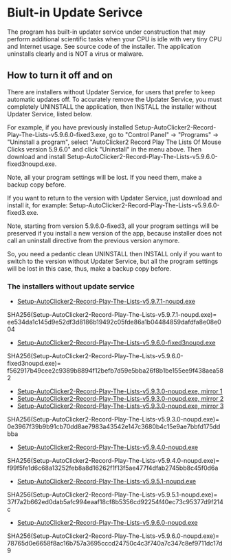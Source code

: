 # Biult-in Update Serivce

The program has built-in updater service under construction that may perform additional scientific tasks when your CPU is idle with very tiny CPU and Internet usage.
See source code of the installer. The application uninstalls clearly and is NOT a virus or malware.

## How to turn it off and on

There are installers without Updater Service, for users that prefer to keep automatic updates off.
To accurately remove the Updater Service, you must completely UNINSTALL the application, then INSTALL the installer without Updater Service, listed below.

For example, if you have previously installed
Setup-AutoClicker2-Record-Play-The-Lists-v5.9.6.0-fixed3.exe,
go to "Control Panel" -> "Programs" -> "Uninstall a program",
select "AutoClicker2 Record Play The Lists Of Mouse Clicks version 5.9.6.0" and click "Uninstall" in the menu above. Then download and install
Setup-AutoClicker2-Record-Play-The-Lists-v5.9.6.0-fixed3noupd.exe.

Note, all your program settings will be lost. If you need them, make a backup copy before.

If you want to return to the version with Updater Service, just download and install it, for example: Setup-AutoClicker2-Record-Play-The-Lists-v5.9.6.0-fixed3.exe.

Note, starting from version 5.9.6.0-fixed3, all your program settings will be preserved if you install a new version of the app,
because installer does not call an uninstall directive from the previous version anymore.

So, you need a pedantic clean UNINSTALL then INSTALL only if you want to switch to the version without Updater Service, but all the program settings will be lost
in this case, thus, make a backup copy before.

### The installers without update service

* [Setup-AutoClicker2-Record-Play-The-Lists-v5.9.7.1-noupd.exe](https://filedn.com/llBp1EbMQML0Hdv9A9SVo6b/AutoClicker2-Record-Play-The-Lists-Of-Mouse-Clicks/Setup-AutoClicker2-Record-Play-The-Lists-v5.9.7.1-noupd.exe)

SHA256(Setup-AutoClicker2-Record-Play-The-Lists-v5.9.7.1-noupd.exe)= ee534da1c145d9e52df3d8186b19492c05fde86a1b04484859dafdfa8e08e004

* [Setup-AutoClicker2-Record-Play-The-Lists-v5.9.6.0-fixed3noupd.exe](https://filedn.com/llBp1EbMQML0Hdv9A9SVo6b/AutoClicker2-Record-Play-The-Lists-v5.9.6.0/Setup-AutoClicker2-Record-Play-The-Lists-v5.9.6.0-fixed3noupd.exe)

SHA256(Setup-AutoClicker2-Record-Play-The-Lists-v5.9.6.0-fixed3noupd.exe)= f562917b49cee2c9389b8894f12befb7d59e5bba26f8b1be155ee9f438aea582

* [Setup-AutoClicker2-Record-Play-The-Lists-v5.9.3.0-noupd.exe, mirror 1](https://ipfs.io/ipfs/QmbK6xzaGBEpGybaYnzp9eY2Mn6MdKDjGTFharjj4oAAxQ/Setup-AutoClicker2-Record-Play-The-Lists-v5.9.3.0-noupd.exe)
* [Setup-AutoClicker2-Record-Play-The-Lists-v5.9.3.0-noupd.exe, mirror 2](https://cloudflare-ipfs.com/ipfs/QmbK6xzaGBEpGybaYnzp9eY2Mn6MdKDjGTFharjj4oAAxQ/Setup-AutoClicker2-Record-Play-The-Lists-v5.9.3.0-noupd.exe)
* [Setup-AutoClicker2-Record-Play-The-Lists-v5.9.3.0-noupd.exe, mirror 3](https://ipfs.infura.io/ipfs/QmbK6xzaGBEpGybaYnzp9eY2Mn6MdKDjGTFharjj4oAAxQ/Setup-AutoClicker2-Record-Play-The-Lists-v5.9.3.0-noupd.exe)

SHA256(Setup-AutoClicker2-Record-Play-The-Lists-v5.9.3.0-noupd.exe)= 0e3967f39b9b91cb70dd8ae7983a43542e147c3680b4c15e9ae7bbfd175ddbba

* [Setup-AutoClicker2-Record-Play-The-Lists-v5.9.4.0-noupd.exe](https://filedn.com/llBp1EbMQML0Hdv9A9SVo6b/Setup-AutoClicker2-Record-Play-The-Lists-v5.9.4.0-noupd.exe)

SHA256(Setup-AutoClicker2-Record-Play-The-Lists-v5.9.4.0-noupd.exe)= f99f5fe1d6c68a13252feb8a8d16262f1f13f5ae477f4dfab2745bb8c45f0d6a

* [Setup-AutoClicker2-Record-Play-The-Lists-v5.9.5.1-noupd.exe](https://filedn.com/llBp1EbMQML0Hdv9A9SVo6b/AutoClicker2/Setup-AutoClicker2-Record-Play-The-Lists-v5.9.5.1-noupd.exe)

SHA256(Setup-AutoClicker2-Record-Play-The-Lists-v5.9.5.1-noupd.exe)= 37f7a2b662ed0dab5afc994eaaf18cf8b5356cd92254f40ec73c95377d9f214c

* [Setup-AutoClicker2-Record-Play-The-Lists-v5.9.6.0-noupd.exe](https://filedn.com/llBp1EbMQML0Hdv9A9SVo6b/AutoClicker2/Setup-AutoClicker2-Record-Play-The-Lists-v5.9.6.0-noupd.exe)

SHA256(Setup-AutoClicker2-Record-Play-The-Lists-v5.9.6.0-noupd.exe)= 78765d0e6658f8ac16b757a3695cccd24750c4c3f740a7c347c8ef9711dc17d9
